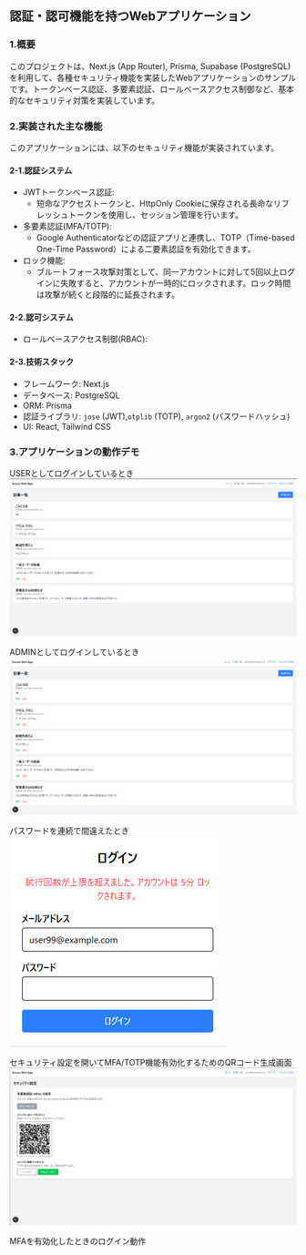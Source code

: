 ## 認証・認可機能を持つWebアプリケーション

### 1.概要

このプロジェクトは、Next.js (App Router), Prisma, Supabase (PostgreSQL) を利用して、各種セキュリティ機能を実装したWebアプリケーションのサンプルです。トークンベース認証、多要素認証、ロールベースアクセス制御など、基本的なセキュリティ対策を実装しています。

### 2.実装された主な機能

このアプリケーションには、以下のセキュリティ機能が実装されています。

#### 2-1.認証システム

- JWTトークンベース認証:
    - 短命なアクセストークンと、HttpOnly Cookieに保存される長命なリフレッシュトークンを使用し、セッション管理を行います。
- 多要素認証(MFA/TOTP):
    - Google Authenticatorなどの認証アプリと連携し、TOTP（Time-based One-Time Password）による二要素認証を有効化できます。
- ロック機能:
    - ブルートフォース攻撃対策として、同一アカウントに対して5回以上ログインに失敗すると、アカウントが一時的にロックされます。ロック時間は攻撃が続くと段階的に延長されます。

#### 2-2.認可システム

- ロールベースアクセス制御(RBAC):

#### 2-3.技術スタック

- フレームワーク: Next.js 
- データベース: PostgreSQL
- ORM: Prisma
- 認証ライブラリ: `jose` (JWT),`otplib` (TOTP), `argon2` (パスワードハッシュ)
- UI: React, Tailwind CSS

### 3.アプリケーションの動作デモ

USERとしてログインしているとき
![USERロール](/picture/test.png)

ADMINとしてログインしているとき
![ADMINロール](/picture/test1.png)

パスワードを連続で間違えたとき
![パスワードミス画面](/picture/test-.png)

セキュリティ設定を開いてMFA/TOTP機能有効化するためのQRコード生成画面
![TOTP](/picture/test-test.png)

MFAを有効化したときのログイン動作
